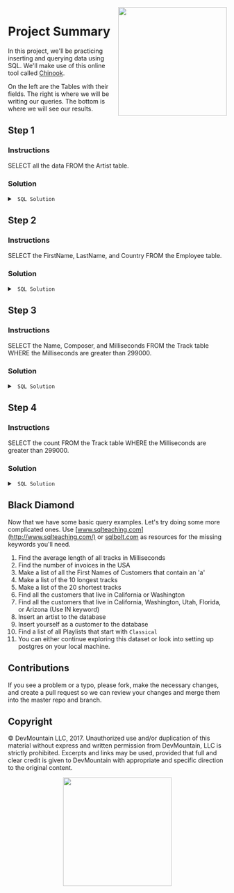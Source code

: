 <img src="https://devmounta.in/img/logowhiteblue.png" width="250" align="right">

# Project Summary

In this project, we'll be practicing inserting and querying data using SQL. We'll make use of this online tool called <a href="http://jxs.me/chinook-web/">Chinook</a>.

On the left are the Tables with their fields. The right is where we will be writing our queries. The bottom is where we will see our results.

## Step 1

### Instructions

SELECT all the data FROM the Artist table.

### Solution

<details>
SELECT * FROM Artist;
<summary> <code> SQL Solution </code> </summary>

```sql
SELECT * FROM Artist;
```

</details>

## Step 2

### Instructions

SELECT the FirstName, LastName, and Country FROM the Employee table.

### Solution

<details>

<summary> <code> SQL Solution </code> </summary>

```sql
SELECT FirstName, LastName, Country
FROM Employee;
```

</details>

## Step 3

### Instructions

SELECT the Name, Composer, and Milliseconds FROM the Track table WHERE the Milliseconds are greater than 299000.

### Solution

<details>

<summary> <code> SQL Solution </code> </summary>

```sql
SELECT Name, Composer, Milliseconds
FROM Track
WHERE Milliseconds > 299000;
```

</details>

## Step 4

### Instructions

SELECT the count FROM the Track table WHERE the Milliseconds are greater than 299000.

### Solution

<details>

<summary> <code> SQL Solution </code> </summary>

```sql
SELECT count(*)
FROM Track
WHERE Milliseconds > 299000;
```

</details>

## Black Diamond

Now that we have some basic query examples. Let's try doing some more complicated ones.
Use [www.sqlteaching.com](http://www.sqlteaching.com/) or [sqlbolt.com](http://sqlbolt.com/) as resources for the missing keywords you'll need.

1.  Find the average length of all tracks in Milliseconds
2.  Find the number of invoices in the USA
3.  Make a list of all the First Names of Customers that contain an 'a'
4.  Make a list of the 10 longest tracks
5.  Make a list of the 20 shortest tracks
6.  Find all the customers that live in California or Washington
7.  Find all the customers that live in California, Washington, Utah, Florida, or Arizona (Use IN keyword)
8.  Insert an artist to the database
9.  Insert yourself as a customer to the database
10. Find a list of all Playlists that start with `Classical`
11. You can either continue exploring this dataset or look into setting up postgres on your local machine.

## Contributions

If you see a problem or a typo, please fork, make the necessary changes, and create a pull request so we can review your changes and merge them into the master repo and branch.

## Copyright

© DevMountain LLC, 2017. Unauthorized use and/or duplication of this material without express and written permission from DevMountain, LLC is strictly prohibited. Excerpts and links may be used, provided that full and clear credit is given to DevMountain with appropriate and specific direction to the original content.

<p align="center">
<img src="https://devmounta.in/img/logowhiteblue.png" width="250">
</p>
